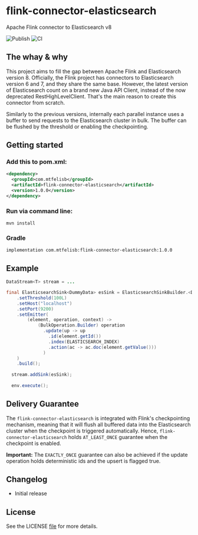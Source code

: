 # flink-connector-elasticsearch
Apache Flink connector to Elasticsearch v8

![Publish](https://github.com/mtfelisb/flink-connector-elasticsearch/workflows/Publish/badge.svg)
![CI](https://github.com/mtfelisb/flink-connector-elasticsearch/workflows/CI/badge.svg)

## The whay & why
This project aims to fill the gap between Apache Flink and Elasticsearch version 8. Officially, the Flink project has connectors to Elasticsearch version 6 and 7, and they share the same base. However, the latest version of Elasticsearch count on a brand new Java API Client, instead of the now deprecated RestHighLevelClient. That's the main reason to create this connector from scratch.

Similarly to the previous versions, internally each parallel instance uses a buffer to send requests to the Elasticsearch cluster in bulk. The buffer can be flushed by the threshold or enabling the checkpointing.

## Getting started

### Add this to pom.xml:

```xml
<dependency>
  <groupId>com.mtfelisb</groupId>
  <artifactId>flink-connector-elasticsearch</artifactId>
  <version>1.0.0</version>
</dependency>

```

### Run via command line:

```
mvn install
```

### Gradle
```
implementation com.mtfelisb:flink-connector-elasticsearch:1.0.0
```

## Example

```java
DataStream<T> stream = ...

final ElasticsearchSink<DummyData> esSink = ElasticsearchSinkBuilder.<DummyData>builder()
    .setThreshold(100L)
    .setHost("localhost")
    .setPort(9200)
    .setEmitter(
        (element, operation, context) ->
            (BulkOperation.Builder) operation
              .update(up -> up
                .id(element.getId())
                .index(ELASTICSEARCH_INDEX)
                .action(ac -> ac.doc(element.getValue()))
              )
    )
    .build();
    
  stream.addSink(esSink);
  
  env.execute();
```

## Delivery Guarantee
The `flink-connector-elasticsearch` is integrated with Flink's checkpointing mechanism, meaning that it will flush all buffered data into the Elasticsearch cluster when the checkpoint is triggered automatically. Hence, `flink-connector-elasticsearch` holds `AT_LEAST_ONCE` guarantee when the checkpoint is enabled.

**Important:** The `EXACTLY_ONCE` guarantee can also be achieved if the update operation holds deterministic ids and the upsert is flagged true.

## Changelog
- Initial release

## License
See the LICENSE [file](https://github.com/mtfelisb/flink-connector-elasticsearch/blob/main/LICENSE) for more details.
